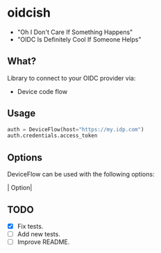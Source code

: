 # oidcish

- "Oh I Don't Care If Something Happens"
- "OIDC Is Definitely Cool If Someone Helps"

## What?

Library to connect to your OIDC provider via:

- Device code flow

## Usage

```python
auth = DeviceFlow(host="https://my.idp.com")
auth.credentials.access_token
```

## Options

DeviceFlow can be used with the following options:

| Option|


## TODO

- [X] Fix tests.
- [ ] Add new tests.
- [ ] Improve README.